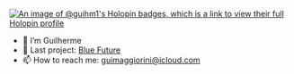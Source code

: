 [![An image of @guihm1's Holopin badges, which is a link to view their full Holopin profile](https://holopin.me/guihm1)](https://holopin.io/@guihm1)

- 👋 I’m Guilherme
- 🔗 Last project: [Blue Future](https://github.com/arthvm/blue-future)
- 📫 How to reach me: guimaggiorini@icloud.com
